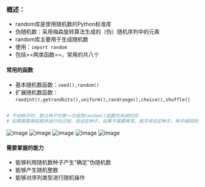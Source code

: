 ### 概述：
- random库是使用随机数的Python标准库
- 伪随机数：采用梅森旋转算法生成的（伪）随机序列中的元素
- random库主要用于生成随机数
- 使用：`import random`
- 包括==两类函数==，常用的共八个

#### 常用的函数
- 基本随机数函数：`seed(),random()`
- 扩展随机数函数：`randint(),getrandbits(),uniform(),randrange(),choice(),shuffle()`
```python

# 不给种子时，默认种子时第一次调用random()函数的系统时间
# 如果需要再现程序运行的过程，就设定种子，如果不需要再现，就不用设定种子。种子相同的情况下，产生的随机数的序列也相同，可以再现过程。
```
![image](E://学习记录//学习记录中的图片//python//随机数的来源.png)
![image](E://学习记录//学习记录中的图片//python//基本随机数函数.png)
![image](E://学习记录//学习记录中的图片//python//随机整数函数.png)
![image](E://学习记录//学习记录中的图片//python//随机整数小数.png)
![image](E://学习记录//学习记录中的图片//python//随机序列.png)

#### 需要掌握的能力
- 能够利用随机数种子产生“确定”伪随机数
- 能够产生随机整数
- 能够对序列类型进行随机操作

